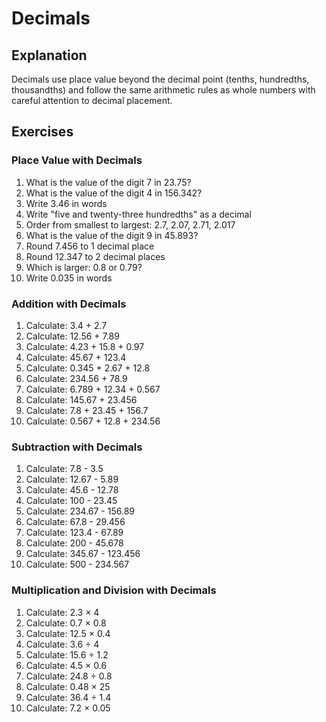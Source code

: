 # Decimals

## Explanation
Decimals use place value beyond the decimal point (tenths, hundredths, thousandths) and follow the same arithmetic rules as whole numbers with careful attention to decimal placement.

## Exercises

### Place Value with Decimals
1. What is the value of the digit 7 in 23.75?
2. What is the value of the digit 4 in 156.342?
3. Write 3.46 in words
4. Write "five and twenty-three hundredths" as a decimal
5. Order from smallest to largest: 2.7, 2.07, 2.71, 2.017
6. What is the value of the digit 9 in 45.893?
7. Round 7.456 to 1 decimal place
8. Round 12.347 to 2 decimal places
9. Which is larger: 0.8 or 0.79?
10. Write 0.035 in words

### Addition with Decimals
1. Calculate: 3.4 + 2.7
2. Calculate: 12.56 + 7.89
3. Calculate: 4.23 + 15.8 + 0.97
4. Calculate: 45.67 + 123.4
5. Calculate: 0.345 + 2.67 + 12.8
6. Calculate: 234.56 + 78.9
7. Calculate: 6.789 + 12.34 + 0.567
8. Calculate: 145.67 + 23.456
9. Calculate: 7.8 + 23.45 + 156.7
10. Calculate: 0.567 + 12.8 + 234.56

### Subtraction with Decimals
1. Calculate: 7.8 - 3.5
2. Calculate: 12.67 - 5.89
3. Calculate: 45.6 - 12.78
4. Calculate: 100 - 23.45
5. Calculate: 234.67 - 156.89
6. Calculate: 67.8 - 29.456
7. Calculate: 123.4 - 67.89
8. Calculate: 200 - 45.678
9. Calculate: 345.67 - 123.456
10. Calculate: 500 - 234.567

### Multiplication and Division with Decimals
1. Calculate: 2.3 × 4
2. Calculate: 0.7 × 0.8
3. Calculate: 12.5 × 0.4
4. Calculate: 3.6 ÷ 4
5. Calculate: 15.6 ÷ 1.2
6. Calculate: 4.5 × 0.6
7. Calculate: 24.8 ÷ 0.8
8. Calculate: 0.48 × 25
9. Calculate: 36.4 ÷ 1.4
10. Calculate: 7.2 × 0.05